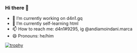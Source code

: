 ### Hi there 👋

- 🔭 I’m currently working on d4n1.gq
- 🌱 I’m currently self-learning html 
- 📫 How to reach me: d4n1#9295, ig @andiamoindani.marca
- 😄 Pronouns: he/him

[![trophy](https://github-profile-trophy.vercel.app/?danieIe=ryo-ma)](https://github.com/ryo-ma/github-profile-trophy)
